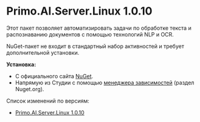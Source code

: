 # Primo.AI.Server.Linux 1.0.10

Этот пакет позволяет автоматизировать задачи по обработке текста и распознаванию документов с помощью технологий NLP и OCR.

NuGet-пакет не входит в стандартный набор активностей и требует дополнительной установки. 

**Установка:** 
- С официального сайта [NuGet](https://www.nuget.org/packages/Primo.AI.Server.Linux).  
- Напрямую из Студии с помощью [менеджера зависимостей](https://docs.primo-rpa.ru/primo-rpa/primo-studio/projects/manage-dependencies#menedzher-zavisimostei) (раздел Nuget.org).  

Cписок изменений по версиям:

 * [Primo.AI.Server.Linux 1.0.10](https://docs.primo-rpa.ru/primo-rpa/release-notes/packages/linux/primo-ai-server/1.0.10)

